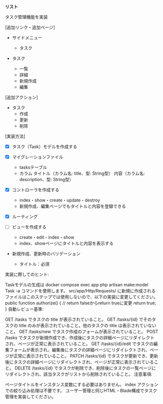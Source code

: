 **リスト**

タスク管理機能を実装

[追加リンク・追加ページ]

- サイドメニュー
  - タスク

- タスク
  - 一覧
  - 詳細
  - 新規作成
  - 編集

[追加アクション]

  - タスク
    - 作成
    - 更新
    - 削除

[実装方法]

- [x] タスク（Task）モデルを作成する
- [x] マイグレーションファイル
  - tasksテーブル
  - カラム
    タイトル（カラム名: title、型: String型）
    内容（カラム名: description、型: String型）
 
- [x] コントローラを作成する
  - index・show・create・update・destroy
  - 新規作成、編集ページでもタイトルと内容を登録できる

- [x] ルーティング

- [ ] ビューを作成する
  - create・edit・index・show
  - index、showページにタイトルと内容を表示する


- 新規作成、更新時のバリデーション

  - タイトル：必須

実装に際してのヒント:

Taskモデルの生成は docker compose exec app php artisan make:model Task -a コマンドを使用します。
src/app/Http/Requests/ に新規に作成されるファイルはこのステップでは使用しないので、以下の実装に変更してください。
    public function authorize()
    {
        // return falseからreturn trueに変更
        return true;
    }
自動レビュー基準:

GET /tasks でタスクの title が表示されていること。
GET /tasks/{id} でそのタスクの title のみが表示されていること。他のタスクの title は表示されていないこと。
GET /tasks/new でタスク作成のフォームが表示されていること。
POST /tasks でタスクが新規作成でき、作成後にタスクの詳細ページにリダイレクトされ、ページが正常に表示されていること。
GET /tasks/{id}/edit でタスクの編集フォームが表示され、編集後にタスクの詳細ページにリダイレクトされ、ページが正常に表示されていること。
PATCH /tasks/{id} でタスクが更新でき、更新後にタスクの詳細ページにリダイレクトされ、ページが正常に表示されていること。
DELETE /tasks/{id} でタスクが削除でき、削除後にタスクの一覧ページにリダイレクトされ、該当タスクがリストから削除されていること。
注意事項:

ページタイトルをインスタンス変数にする必要はありません。
index アクションでの絞り込み処理は不要です。
ユーザー管理と同じHTML・Blade構成でタスク管理を実装してください。
